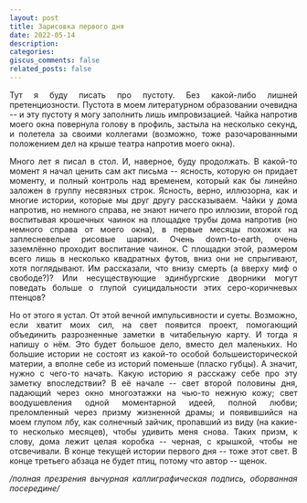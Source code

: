 ```yaml
---
layout: post
title: Зарисовка первого дня
date: 2022-05-14
description:
categories:
giscus_comments: false
related_posts: false
---
```


<style type="text/css">
  p {
    text-align: justify;
  }
</style>

Тут я буду писать про пустоту. Без какой-либо лишней претенциозности.
Пустота в моем литературном образовании очевидна -- и эту пустоту я могу
заполнить лишь импровизацией. Чайка напротив моего окна повернула голову
в профиль, застыла на несколько секунд, и полетела за своими коллегами
(возможно, тоже разочарованными положением дел на крыше театра напротив
моего окна).

Много лет я писал в стол. И, наверное, буду продолжать. В какой-то
момент я начал ценить сам акт письма -- ясность, которую он придает
моменту, и полный контроль над временем, который как бы линейно заложен
в группу несвязных строк. Ясность, верно, иллюзорна, как и многие
истории, которые мы друг другу рассказываем. Чайки у дома напротив, но
немного справа, не знают ничего про иллюзии, второй год воспитывая
крошечных чаинок на площадке трубы дома напротив (но немного справа от
моего окна), в первые месяцы похожих на заплесневелые рисовые шарики.
Очень down-to-earth, очень заземлённо проходит воспитание чаинок. С
площадки этой, размером всего лишь в несколько квадратных футов, вниз
они не спрыгивают, хотя поглядывают. Им рассказали, что внизу смерть (а
вверху миф о свободе?)? Или несуществующие эдинбургские дворники могут
поведать больше о глупой суицидальности этих серо-коричневых птенцов?

Но от этого я устал. От этой вечной импульсивности и суеты. Возможно,
если хватит моих сил, на свет появится проект, помогающий объединить
разрозненные заметки в читабельную карту. И тогда я напишу о нём. Это
будет большое дело, вместо дел маленьких. Но большие истории не состоят
из какой-то особой большеисторической материи, а вполне себе из историй
поменьше (пласко губцы). А значит, нужно с чего-то начать. Какую историю
я расскажу себе про эту заметку впоследствии? В её начале -- свет второй
половины дня, падающий через окно многоэтажки на чью-то нежную кожу;
свет воодушевления одной моментарной идеей, полной любви; преломленный
через призму жизненной драмы; и появившийся на моем глупом лбу, как
солнечный зайчик, пропавший из виду (на какие-то несколько месяцев),
чтобы удивить меня снова. Таких призм, к слову, дома лежит целая коробка
-- черная, с крышкой, чтобы не отсвечивали. В конце текущей истории
первого дня -- тоже этот свет. В конце третьего абзаца не будет птиц,
потому что автор -- щенок.

<i>/полная презрения вычурная каллиграфическая подпись, оборванная
посередине/</i>
